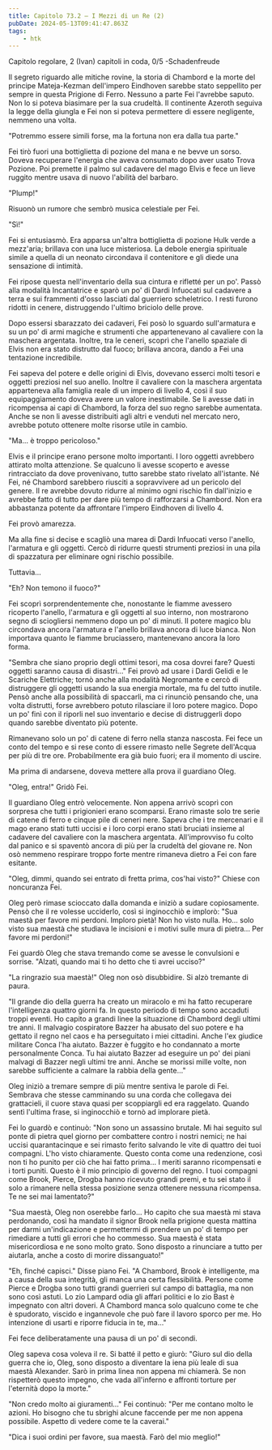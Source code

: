 ```yaml
---
title: Capitolo 73.2 – I Mezzi di un Re (2)
pubDate: 2024-05-13T09:41:47.863Z
tags:
    - htk
---
```


Capitolo regolare,
2 (Ivan) capitoli in coda, 0/5
-Schadenfreude

Il segreto riguardo alle mitiche rovine, la storia di Chambord e la morte del principe Mateja-Kezman dell'impero Eindhoven sarebbe stato seppellito per sempre in questa Prigione di Ferro. Nessuno a parte Fei l'avrebbe saputo. Non lo si poteva biasimare per la sua crudeltà. Il continente Azeroth seguiva la legge della giungla e Fei non si poteva permettere di essere negligente, nemmeno una volta.

"Potremmo essere simili forse, ma la fortuna non era dalla tua parte."

Fei tirò fuori una bottiglietta di pozione del mana e ne bevve un sorso. Doveva recuperare l'energia che aveva consumato dopo aver usato Trova Pozione. Poi premette il palmo sul cadavere del mago Elvis e fece un lieve ruggito mentre usava di nuovo l'abilità del barbaro.

"Plump!"

Risuonò un rumore che sembrò musica celestiale per Fei.

"Sì!"

Fei si entusiasmò. Era apparsa un'altra bottiglietta di pozione Hulk verde a mezz'aria; brillava con una luce misteriosa. La debole energia spirituale simile a quella di un neonato circondava il contenitore e gli diede una sensazione di intimità.

Fei ripose questa nell'inventario della sua cintura e rifletté per un po'. Passò alla modalità Incantatrice e sparò un po' di Dardi Infuocati sul cadavere a terra e sui frammenti d'osso lasciati dal guerriero scheletrico. I resti furono ridotti in cenere, distruggendo l'ultimo briciolo delle prove.

Dopo essersi sbarazzato dei cadaveri, Fei posò lo sguardo sull'armatura e su un po' di armi magiche e strumenti che appartenevano al cavaliere con la maschera argentata. Inoltre, tra le ceneri, scoprì che l'anello spaziale di Elvis non era stato distrutto dal fuoco; brillava ancora, dando a Fei una tentazione incredibile.

Fei sapeva del potere e delle origini di Elvis, dovevano esserci molti tesori e oggetti preziosi nel suo anello. Inoltre il cavaliere con la maschera argentata apparteneva alla famiglia reale di un impero di livello 4, così il suo equipaggiamento doveva avere un valore inestimabile. Se li avesse dati in ricompensa ai capi di Chambord, la forza del suo regno sarebbe aumentata. Anche se non li avesse distribuiti agli altri e venduti nel mercato nero, avrebbe potuto ottenere molte risorse utile in cambio.

"Ma... è troppo pericoloso."

Elvis e il principe erano persone molto importanti. I loro oggetti avrebbero attirato molta attenzione. Se qualcuno li avesse scoperto e avesse rintracciato da dove provenivano, tutto sarebbe stato rivelato all'istante. Né Fei, né Chambord sarebbero riusciti a sopravvivere ad un pericolo del genere. Il re avrebbe dovuto ridurre al minimo ogni rischio fin dall'inizio e avrebbe fatto di tutto per dare più tempo di rafforzarsi a Chambord. Non era abbastanza potente da affrontare l'impero Eindhoven di livello 4.

Fei provò amarezza.

Ma alla fine si decise e scagliò una marea di Dardi Infuocati verso l'anello, l'armatura e gli oggetti. Cercò di ridurre questi strumenti preziosi in una pila di spazzatura per eliminare ogni rischio possibile.

Tuttavia...

"Eh? Non temono il fuoco?"

Fei scoprì sorprendentemente che, nonostante le fiamme avessero ricoperto l'anello, l'armatura e gli oggetti al suo interno, non mostrarono segno di sciogliersi nemmeno dopo un po' di minuti. Il potere magico blu circondava ancora l'armatura e l'anello brillava ancora di luce bianca. Non importava quanto le fiamme bruciassero, mantenevano ancora la loro forma.

"Sembra che siano proprio degli ottimi tesori, ma cosa dovrei fare? Questi oggetti saranno causa di disastri..." Fei provò ad usare i Dardi Gelidi e le Scariche Elettriche; tornò anche alla modalità Negromante e cercò di distruggere gli oggetti usando la sua energia mortale, ma fu del tutto inutile. Pensò anche alla possibilità di spaccarli, ma ci rinunciò pensando che, una volta distrutti, forse avrebbero potuto rilasciare il loro potere magico. Dopo un po' finì con il riporli nel suo inventario e decise di distruggerli dopo quando sarebbe diventato più potente.

Rimanevano solo un po' di catene di ferro nella stanza nascosta. Fei fece un conto del tempo e si rese conto di essere rimasto nelle Segrete dell'Acqua per più di tre ore. Probabilmente era già buio fuori; era il momento di uscire.

Ma prima di andarsene, doveva mettere alla prova il guardiano Oleg.

"Oleg, entra!" Gridò Fei.

Il guardiano Oleg entrò velocemente. Non appena arrivò scoprì con sorpresa che tutti i prigionieri erano scomparsi. Erano rimaste solo tre serie di catene di ferro e cinque pile di ceneri nere. Sapeva che i tre mercenari e il mago erano stati tutti uccisi e i loro corpi erano stati bruciati insieme al cadavere del cavaliere con la maschera argentata. All'improvviso fu colto dal panico e si spaventò ancora di più per la crudeltà del giovane re. Non osò nemmeno respirare troppo forte mentre rimaneva dietro a Fei con fare esitante.

"Oleg, dimmi, quando sei entrato di fretta prima, cos'hai visto?" Chiese con noncuranza Fei.

Oleg però rimase scioccato dalla domanda e iniziò a sudare copiosamente. Pensò che il re volesse ucciderlo, così si inginocchiò e implorò: "Sua maestà per favore mi perdoni. Imploro pietà! Non ho visto nulla. Ho... solo visto sua maestà che studiava le incisioni e i motivi sulle mura di pietra... Per favore mi perdoni!"

Fei guardò Oleg che stava tremando come se avesse le convulsioni e sorrise. "Alzati, quando mai ti ho detto che ti avrei ucciso?"

"La ringrazio sua maestà!" Oleg non osò disubbidire. Si alzò tremante di paura.

"Il grande dio della guerra ha creato un miracolo e mi ha fatto recuperare l'intelligenza quattro giorni fa. In questo periodo di tempo sono accaduti troppi eventi. Ho capito a grandi linee la situazione di Chambord degli ultimi tre anni. Il malvagio cospiratore Bazzer ha abusato del suo potere e ha gettato il regno nel caos e ha perseguitato i miei cittadini. Anche l'ex giudice militare Conca l'ha aiutato. Bazzer è fuggito e ho condannato a morte personalmente Conca. Tu hai aiutato Bazzer ad eseguire un po' dei piani malvagi di Bazzer negli ultimi tre anni. Anche se morissi mille volte, non sarebbe sufficiente a calmare la rabbia della gente..."

Oleg iniziò a tremare sempre di più mentre sentiva le parole di Fei. Sembrava che stesse camminando su una corda che collegava dei grattacieli, il cuore stava quasi per scoppiargli ed era raggelato. Quando sentì l'ultima frase, si inginocchiò e tornò ad implorare pietà.

Fei lo guardò e continuò: "Non sono un assassino brutale. Mi hai seguito sul ponte di pietra quel giorno per combattere contro i nostri nemici; ne hai uccisi quarantacinque e sei rimasto ferito salvando le vite di quattro dei tuoi compagni. L'ho visto chiaramente. Questo conta come una redenzione, così non ti ho punito per ciò che hai fatto prima... I meriti saranno ricompensati e i torti puniti. Questo è il mio principio di governo del regno. I tuoi compagni come Brook, Pierce, Drogba hanno ricevuto grandi premi, e tu sei stato il solo a rimanere nella stessa posizione senza ottenere nessuna ricompensa. Te ne sei mai lamentato?"

"Sua maestà, Oleg non oserebbe farlo... Ho capito che sua maestà mi stava perdonando, così ha mandato il signor Brook nella prigione questa mattina per darmi un'indicazione e permettermi di prendere un po' di tempo per rimediare a tutti gli errori che ho commesso. Sua maestà è stata misericordiosa e ne sono molto grato. Sono disposto a rinunciare a tutto per aiutarla, anche a costo di morire dissanguato!"

"Eh, finché capisci." Disse piano Fei. "A Chambord, Brook è intelligente, ma a causa della sua integrità, gli manca una certa flessibilità. Persone come Pierce e Drogba sono tutti grandi guerrieri sul campo di battaglia, ma non sono così astuti. Lo zio Lampard odia gli affari politici e lo zio Bast è impegnato con altri doveri. A Chambord manca solo qualcuno come te che è spudorato, viscido e ingannevole che può fare il lavoro sporco per me. Ho intenzione di usarti e riporre fiducia in te, ma..."

Fei fece deliberatamente una pausa di un po' di secondi.

Oleg sapeva cosa voleva il re. Si batté il petto e giurò: "Giuro sul dio della guerra che io, Oleg, sono disposto a diventare la iena più leale di sua maestà Alexander. Sarò in prima linea non appena mi chiamerà. Se non rispetterò questo impegno, che vada all'inferno e affronti torture per l'eternità dopo la morte."

"Non credo molto ai giuramenti..." Fei continuò: "Per me contano molto le azioni. Ho bisogno che tu sbrighi alcune faccende per me non appena possibile. Aspetto di vedere come te la caverai."

"Dica i suoi ordini per favore, sua maestà. Farò del mio meglio!"



